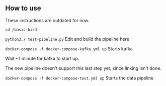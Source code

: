## How to use

These instructions are outdated for now.

`cd /basic-bird`

`python3.7 test-pipeline.py` Edit and build the pipeline here

`docker-compose -f docker-compose-kafka.yml up` Starts kafka

Wait ~1 minute for kafka to start up.

The new pipeline doesn't support this last step yet, since linking isn't done.

`docker-compose -f docker-compose-test.yml up` Starts the data pipeline
